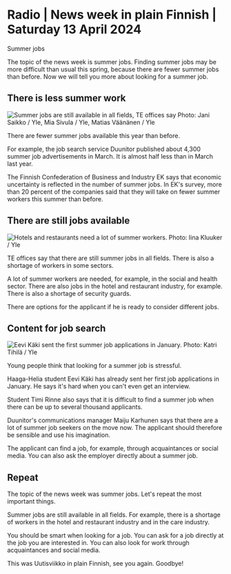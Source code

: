 # Radio \| News week in plain Finnish \| Saturday 13 April 2024

Summer jobs

The topic of the news week is summer jobs. Finding summer jobs may be more difficult than usual this spring, because there are fewer summer jobs than before. Now we will tell you more about looking for a summer job.

## There is less summer work

![Summer jobs are still available in all fields, TE offices say Photo: Jani Saikko / Yle, Mia Sivula / Yle, Matias Väänänen / Yle](https://images.cdn.yle.fi/image/upload/c_crop,h_1080,w_1919,x_0,y_0/ar_1.7777777777777777,c_fill,g_faces,h_431,w_767/dpr_1.0/q_auto:eco/f_auto/fl_lossy/v1712827118/39-124942565dc79b214a86)

There are fewer summer jobs available this year than before.

For example, the job search service Duunitor published about 4,300 summer job advertisements in March. It is almost half less than in March last year.

The Finnish Confederation of Business and Industry EK says that economic uncertainty is reflected in the number of summer jobs. In EK's survey, more than 20 percent of the companies said that they will take on fewer summer workers this summer than before.

## There are still jobs available

![Hotels and restaurants need a lot of summer workers. Photo: Iina Kluuker / Yle](https://images.cdn.yle.fi/image/upload/c_crop,h_2250,w_4000,x_0,y_364/ar_1.7777777777777777,c_fill,g_faces,h_431,w_767/dpr_1.0/q_auto:eco/f_auto/fl_lossy/v1688560612/39-113842264a5625359348)

TE offices say that there are still summer jobs in all fields. There is also a shortage of workers in some sectors.

A lot of summer workers are needed, for example, in the social and health sector. There are also jobs in the hotel and restaurant industry, for example. There is also a shortage of security guards.

There are options for the applicant if he is ready to consider different jobs.

## Content for job search

![Eevi Käki sent the first summer job applications in January. Photo: Katri Tihilä / Yle](https://images.cdn.yle.fi/image/upload/c_crop,h_2268,w_4031,x_0,y_318/ar_1.7777777777777777,c_fill,g_faces,h_431,w_767/dpr_1.0/q_auto:eco/f_auto/fl_lossy/v1712748923/39-1268638661678eb6cb75)

Young people think that looking for a summer job is stressful.

Haaga-Helia student Eevi Käki has already sent her first job applications in January. He says it's hard when you can't even get an interview.

Student Timi Rinne also says that it is difficult to find a summer job when there can be up to several thousand applicants.

Duunitor's communications manager Maiju Karhunen says that there are a lot of summer job seekers on the move now. The applicant should therefore be sensible and use his imagination.

The applicant can find a job, for example, through acquaintances or social media. You can also ask the employer directly about a summer job.

## Repeat

The topic of the news week was summer jobs. Let's repeat the most important things.

Summer jobs are still available in all fields. For example, there is a shortage of workers in the hotel and restaurant industry and in the care industry.

You should be smart when looking for a job. You can ask for a job directly at the job you are interested in. You can also look for work through acquaintances and social media.

This was Uutisviikko in plain Finnish, see you again. Goodbye!
